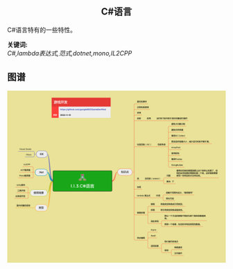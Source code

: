 <h2 align="center">C#语言</h2>
<p>
C#语言特有的一些特性。
</p>

**关键词:**<br/>
*C#,lambda表达式,范式,dotnet,mono,IL2CPP*

## 图谱
![图片加载中...](../exports/1.1.3.C%23语言.png?raw=true)
